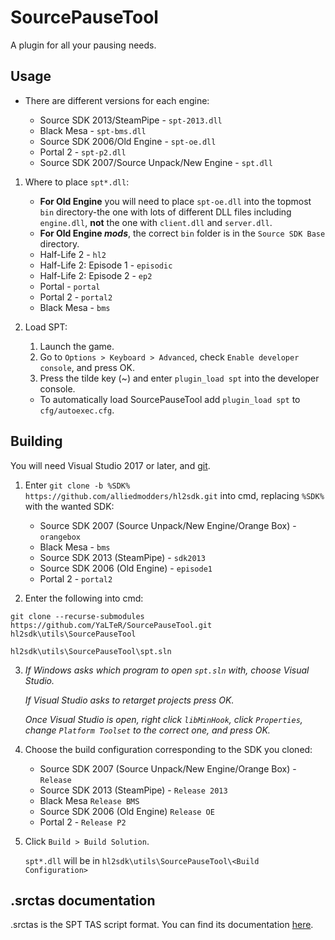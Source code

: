 SourcePauseTool
===============

A plugin for all your pausing needs.

## Usage

* There are different versions for each engine:

    * Source SDK 2013/SteamPipe - `spt-2013.dll`
    * Black Mesa - `spt-bms.dll`
    * Source SDK 2006/Old Engine - `spt-oe.dll`
    * Portal 2 - `spt-p2.dll`
    * Source SDK 2007/Source Unpack/New Engine - `spt.dll`

1. Where to place `spt*.dll`:
    * **For Old Engine** you will need to place `spt-oe.dll` into the topmost `bin` directory-the one with lots of different DLL files including `engine.dll`, **not** the one with `client.dll` and `server.dll`.
    * **For Old Engine *mods***, the correct `bin` folder is in the `Source SDK Base` directory.
    * Half-Life 2 - `hl2`
    * Half-Life 2: Episode 1 - `episodic`
    * Half-Life 2: Episode 2 - `ep2`
    * Portal - `portal`
    * Portal 2 - `portal2`
    * Black Mesa - `bms`

2. Load SPT:
    1. Launch the game.
    2. Go to `Options > Keyboard > Advanced`, check `Enable developer console`, and press OK.
    3. Press the tilde key (~) and enter `plugin_load spt` into the developer console. 
      * To automatically load SourcePauseTool add `plugin_load spt` to `cfg/autoexec.cfg`.

## Building
You will need Visual Studio 2017 or later, and [git](https://git-scm.com).

1. Enter `git clone -b %SDK% https://github.com/alliedmodders/hl2sdk.git` into cmd, replacing `%SDK%` with the wanted SDK:
    * Source SDK 2007 (Source Unpack/New Engine/Orange Box) - `orangebox`
    * Black Mesa - `bms`
    * Source SDK 2013 (SteamPipe) - `sdk2013`
    * Source SDK 2006 (Old Engine) - `episode1`
    * Portal 2 - `portal2`

2. Enter the following into cmd:
```
git clone --recurse-submodules https://github.com/YaLTeR/SourcePauseTool.git hl2sdk\utils\SourcePauseTool

hl2sdk\utils\SourcePauseTool\spt.sln
```

3. *If Windows asks which program to open `spt.sln` with, choose Visual Studio.*

    *If Visual Studio asks to retarget projects press OK.*

    *Once Visual Studio is open, right click `libMinHook`, click `Properties`, change `Platform Toolset` to the correct one, and press OK.*

4. Choose the build configuration corresponding to the SDK you cloned:
    * Source SDK 2007 (Source Unpack/New Engine/Orange Box) - `Release`
    * Source SDK 2013 (SteamPipe) - `Release 2013`
    * Black Mesa `Release BMS`
    * Source SDK 2006 (Old Engine) `Release OE`
    * Portal 2 - `Release P2`

5. Click `Build > Build Solution`.

    `spt*.dll` will be in `hl2sdk\utils\SourcePauseTool\<Build Configuration>`

## .srctas documentation
.srctas is the SPT TAS script format. You can find its documentation [here](https://docs.google.com/document/d/11iu9kw5Ufa3-QaiR7poJWBwfe1I56wI6fBtDgmWZ8Aw).

